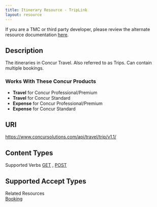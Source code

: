 ```yaml
---
title: Itinerary Resource - TripLink
layout: resource
---
```


If you are a TMC or third party developer, please review the alternate resource documentation [here][1].

## Description
The itineraries in Concur Travel. Also referred to as Trips. Can contain multiple bookings.

### Works With These Concur Products
* **Travel** for Concur Professional/Premium
* **Travel** for Concur Standard
* **Expense** for Concur Professional/Premium
* **Expense** for Concur Standard

## URI
https://www.concursolutions.com/api/travel/trip/v1.1/

## Content Types
Supported Verbs
[GET][2] , [POST][3]

## Supported Accept Types
Related Resources    
[Booking][4]

[1]: https://developer.concur.com/itinerary-tmc-and-third-party-developers/itinerary-resource
[2]: https://developer.concur.com/itinerary-triplink-suppliers/itinerary-resource-triplink/itinerary-resource-triplink-get
[3]: https://developer.concur.com/itinerary-triplink-suppliers/itinerary-resource-triplink/itinerary-resource-triplink-post
[4]: https://developer.concur.com/itinerary-triplink-suppliers/booking-resource-triplink
